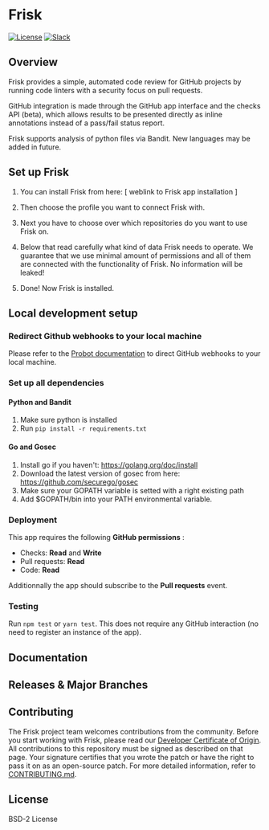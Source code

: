 # Frisk

[![License](https://img.shields.io/badge/License-BSD%202--Clause-orange.svg)](https://github.com/vmware/frisk/blob/master/LICENSE.txt)
[![Slack](https://img.shields.io/badge/slack-join%20chat%20%E2%86%92-e01563.svg)](https://code.vmware.com/web/code/join)

## Overview

Frisk provides a simple, automated code review for GitHub projects by running
code linters with a security focus on pull requests.

GitHub integration is made through the GitHub app interface and the checks API (beta),
which allows results to be presented directly as inline annotations instead of
a pass/fail status report.


Frisk supports analysis of python files via Bandit. New languages may be added in future.

## Set up Frisk

1. You can install Frisk from here: [ weblink to Frisk app installation ]

2. Then choose the profile you want to connect Frisk with.

3. Next you have to choose over which repositories do you want to use Frisk on. 

4. Below that read carefully what kind of data Frisk needs to operate. 
We guarantee that we use minimal amount of permissions and all of them are connected with the functionality of Frisk. No information will be leaked!
 
5. Done! Now Frisk is installed.


## Local development setup

### Redirect Github webhooks to your local machine

Please refer to the [Probot documentation](https://probot.github.io/docs/development/#configuring-a-github-app)
to direct GitHub webhooks to your local machine.

### Set up all dependencies


#### Python and Bandit

1. Make sure python is installed 
2. Run ```pip install -r requirements.txt```


#### Go and Gosec

1. Install go if you haven't: https://golang.org/doc/install 
2. Download the latest version of gosec from here:  https://github.com/securego/gosec
3. Make sure your GOPATH variable is setted with a right existing path
4. Add $GOPATH/bin into your PATH environmental variable. 


### Deployment

This app requires the following **GitHub permissions** :
* Checks: **Read** and **Write**
* Pull requests: **Read**
* Code: **Read**

Additionnally the app should subscribe to the **Pull requests** event.

### Testing

Run ```npm test``` or ```yarn test```. This does not require any GitHub interaction (no need to register an instance of the app).

## Documentation

## Releases & Major Branches

## Contributing

The Frisk project team welcomes contributions from the community. Before you start working with Frisk, please read our [Developer Certificate of Origin](https://cla.vmware.com/dco). All contributions to this repository must be signed as described on that page. Your signature certifies that you wrote the patch or have the right to pass it on as an open-source patch. For more detailed information, refer to [CONTRIBUTING.md](CONTRIBUTING.md).

## License

BSD-2 License
